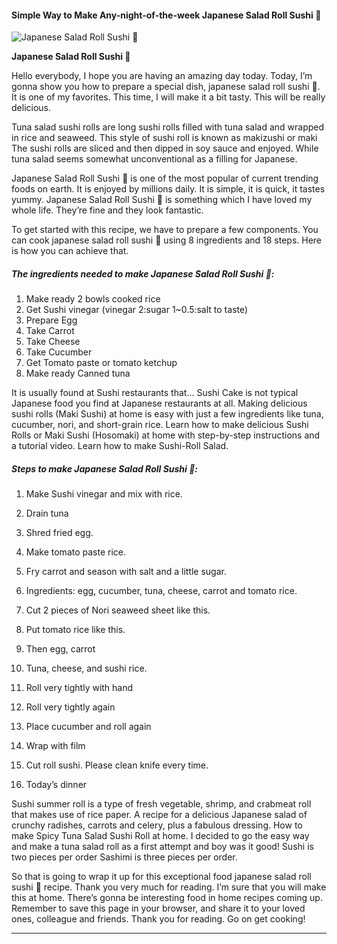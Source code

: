             

#### Simple Way to Make Any-night-of-the-week Japanese Salad Roll Sushi 🌹

![Japanese Salad Roll Sushi 🌹](https://img-global.cpcdn.com/recipes/a84689df768f47bd/751x532cq70/japanese-salad-roll-sushi-%f0%9f%8c%b9-recipe-main-photo.jpg)

**Japanese Salad Roll Sushi 🌹**

Hello everybody, I hope you are having an amazing day today. Today, I’m gonna show you how to prepare a special dish, japanese salad roll sushi 🌹. It is one of my favorites. This time, I will make it a bit tasty. This will be really delicious.

Tuna salad sushi rolls are long sushi rolls filled with tuna salad and wrapped in rice and seaweed. This style of sushi roll is known as makizushi or maki The sushi rolls are sliced and then dipped in soy sauce and enjoyed. While tuna salad seems somewhat unconventional as a filling for Japanese.

Japanese Salad Roll Sushi 🌹 is one of the most popular of current trending foods on earth. It is enjoyed by millions daily. It is simple, it is quick, it tastes yummy. Japanese Salad Roll Sushi 🌹 is something which I have loved my whole life. They’re fine and they look fantastic.

To get started with this recipe, we have to prepare a few components. You can cook japanese salad roll sushi 🌹 using 8 ingredients and 18 steps. Here is how you can achieve that.

##### The ingredients needed to make Japanese Salad Roll Sushi 🌹:

1.  Make ready 2 bowls cooked rice
2.  Get Sushi vinegar (vinegar 2:sugar 1~0.5:salt to taste)
3.  Prepare Egg
4.  Take Carrot
5.  Take Cheese
6.  Take Cucumber
7.  Get Tomato paste or tomato ketchup
8.  Make ready Canned tuna

It is usually found at Sushi restaurants that… Sushi Cake is not typical Japanese food you find at Japanese restaurants at all. Making delicious sushi rolls (Maki Sushi) at home is easy with just a few ingredients like tuna, cucumber, nori, and short-grain rice. Learn how to make delicious Sushi Rolls or Maki Sushi (Hosomaki) at home with step-by-step instructions and a tutorial video. Learn how to make Sushi-Roll Salad.

##### Steps to make Japanese Salad Roll Sushi 🌹:

1.  Make Sushi vinegar and mix with rice.
2.  Drain tuna
3.  Shred fried egg.
4.  Make tomato paste rice.
5.  Fry carrot and season with salt and a little sugar.
6.  Ingredients: egg, cucumber, tuna, cheese, carrot and tomato rice.
7.  Cut 2 pieces of Nori seaweed sheet like this.
8.  Put tomato rice like this.
9.  Then egg, carrot
10.  Tuna, cheese, and sushi rice.
11.  Roll very tightly with hand

13.  Roll very tightly again
14.  Place cucumber and roll again
15.  Wrap with film
16.  Cut roll sushi. Please clean knife every time.

18.  Today’s dinner

Sushi summer roll is a type of fresh vegetable, shrimp, and crabmeat roll that makes use of rice paper. A recipe for a delicious Japanese salad of crunchy radishes, carrots and celery, plus a fabulous dressing. How to make Spicy Tuna Salad Sushi Roll at home. I decided to go the easy way and make a tuna salad roll as a first attempt and boy was it good! Sushi is two pieces per order Sashimi is three pieces per order.

So that is going to wrap it up for this exceptional food japanese salad roll sushi 🌹 recipe. Thank you very much for reading. I’m sure that you will make this at home. There’s gonna be interesting food in home recipes coming up. Remember to save this page in your browser, and share it to your loved ones, colleague and friends. Thank you for reading. Go on get cooking!

* * *